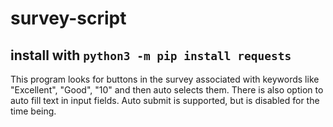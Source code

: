 # survey-script

## install with `python3 -m pip install requests`

This program looks for buttons in the survey associated with keywords like "Excellent", "Good", "10" and then auto selects them.
There is also option to auto fill text in input fields.
Auto submit is supported, but is disabled for the time being.

